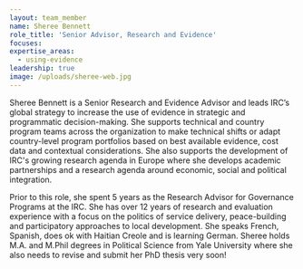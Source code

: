 ```yaml
---
layout: team_member
name: Sheree Bennett
role_title: 'Senior Advisor, Research and Evidence'
focuses:
expertise_areas:
  - using-evidence
leadership: true
image: /uploads/sheree-web.jpg
---
```


Sheree Bennett is a Senior Research and Evidence Advisor and leads IRC’s global strategy to increase the use of evidence in strategic and programmatic decision-making. She supports technical and country program teams across the organization to make technical shifts or adapt country-level program portfolios based on best available evidence, cost data and contextual considerations. She also supports the development of IRC's growing research agenda in Europe where she develops academic partnerships and a research agenda around economic, social and political integration. &nbsp;

Prior to this role, she spent 5 years as the Research Advisor for Governance Programs at the IRC. She has over 12 years of research and evaluation experience with a focus on the politics of service delivery, peace-building and participatory approaches to local development. She speaks French, Spanish, does ok with Haitian Creole and is learning German. Sheree holds M.A. and M.Phil degrees in Political Science from Yale University where she also needs to revise and submit her PhD thesis very soon\!&nbsp;